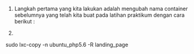 1. Langkah pertama yang kita lakukan adalah mengubah nama container sebelumnya yang telah kita buat pada latihan praktikum dengan cara berikut :
2. ```bash
sudo lxc-copy -n ubuntu_php5.6 -R landing_page
```